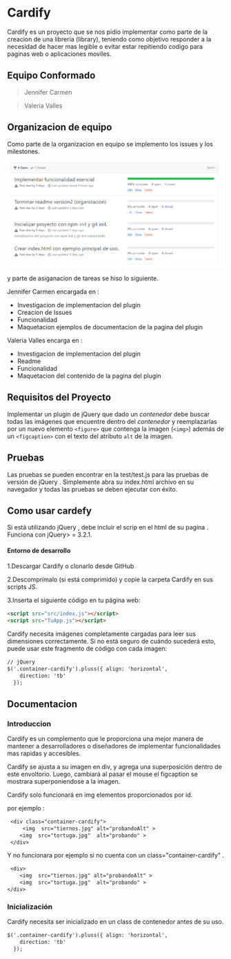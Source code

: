 # Cardify

Cardify es un proyecto  que se nos pidio implementar como parte de la creacion de una librería (library), teniendo como objetivo responder a la necesidad de hacer mas legible o evitar estar repitiendo codigo para paginas web o aplicaciones moviles.

## Equipo Conformado

> Jennifer Carmen

> Valeria Valles 

## Organizacion de equipo

Como parte de la organizacion en equipo se implemento los issues y los milestones.

![Example](public/assets/images/milestone.PNG) 


y parte de asiganacion de tareas se hiso lo siguiente.

Jennifer Carmen encargada en : 

* Investigacion de implementacion del plugin 
* Creacion de Issues 
* Funcionalidad 
* Maquetacion ejemplos de documentacion de la pagina del plugin

Valeria Valles encarga en :

* Investigacion de implementacion del plugin 
* Readme 
* Funcionalidad 
* Maquetacion del contenido de la pagina del plugin



## Requisitos del Proyecto

Implementar un plugin de jQuery que dado un _contenedor_ debe buscar todas las
imágenes que encuentre dentro del _contenedor_ y reemplazarlas por un nuevo
elemento `<figure>` que contenga la imagen (`<img>`) además de un `<figcaption>`
con el texto del atributo `alt` de la imagen.

## Pruebas

Las pruebas se pueden encontrar en la test/test.js para las pruebas de versión de jQuery . Simplemente abra su index.html archivo en su navegador y todas las pruebas se deben ejecutar con éxito.

## Como usar cardefy


Si está utilizando jQuery , debe incluir el scrip en el html de su pagina . Funciona con jQuery> = 3.2.1.

#### Entorno de desarrollo 

1.Descargar Cardify  o clonarlo desde GitHub

2.Descomprímalo (si está comprimido) y copie la carpeta Cardify en sus scripts JS.

3.Inserta el siguiente código en tu página web:

```html
<script src="src/index.js"></script>
<script src="TuApp.js"></script>
```

Cardify necesita imágenes completamente cargadas para leer sus dimensiones correctamente. Si no está seguro de cuándo sucederá esto, puede usar este fragmento de código con cada imagen:

```
// jQuery
$('.container-cardify').pluss({ align: 'horizontal',
    direction: 'tb'
  });
```
## Documentacion

### Introduccion 

Cardify es un complemento que le proporciona una mejor manera de mantener a desarrolladores o diseñadores de implementar funcionalidades mas rapidas y accesibles.

Cardify se  ajusta a su imagen en  div, y agrega una superposición dentro de este envoltorio. Luego, cambiará al pasar el mouse el figcaption se mostrara superponiendose a la imagen.

Cardify solo funcionará en img elementos proporcionados por id.

por ejemplo :

```
 <div class="container-cardify">      
     <img  src="tiernos.jpg" alt="probandoAlt" >
    <img  src="tortuga.jpg"  alt="probando" > 
 </div>
```
Y no funcionara por ejemplo si no cuenta con un class="container-cardify" .

```
 <div>
    <img  src="tiernos.jpg" alt="probandoAlt" >
    <img  src="tortuga.jpg"  alt="probando" > 
</div>
```
### Inicialización

Cardify necesita ser inicializado en un class de contenedor antes de su uso.

```
$('.container-cardify').pluss({ align: 'horizontal',
    direction: 'tb'
  });
```


